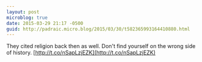 ```yaml
---
layout: post
microblog: true
date: 2015-03-29 21:17 -0500
guid: http://padraic.micro.blog/2015/03/30/t582365993164410880.html
---
```

They cited religion back then as well. Don't find yourself on the wrong side of history. [http://t.co/nSapLzjEZK](http://t.co/nSapLzjEZK)

